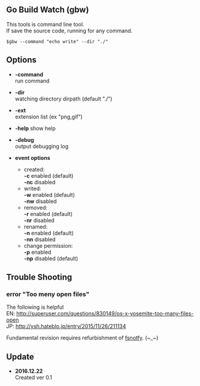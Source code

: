 Go Build Watch (gbw)
----------------------------------

This tools is command line tool.  
If save the source code, running for any command.

```
$gbw --command "echo write" --dir "./"
```

## Options

* **-command**  
  run command

* **-dir**  
  watching directory dirpath (default "./")

* **-ext**  
  extension list  (ex "png,gif")
  
* **-help**
  show help

* **-debug**  
  output debugging log

* **event options**  
  + created:  
    **-c**    enabled (default)  
    **-nc**   disabled  
  + writed:  
    **-w**    enabled (default)  
    **-nw**   disabled  
  + removed:  
    **-r**    enabled (default)  
    **-nr**   disabled  
  + renamed:  
    **-n**    enabled (default)  
    **-nn**   disabled  
  + change permission:  
    **-p**    enabled  
    **-np**   disabled (default)  

## Trouble Shooting

### error "Too meny open files"
The following is helpful  
EN: http://superuser.com/questions/830149/os-x-yosemite-too-many-files-open  
JP: http://ysh.hateblo.jp/entry/2015/11/26/211134

Fundamental revision requires refurbishment of [fsnotfy](https://github.com/fsnotify/fsnotify). (~_~)

## Update

* **2016.12.22**  
  Created ver 0.1
